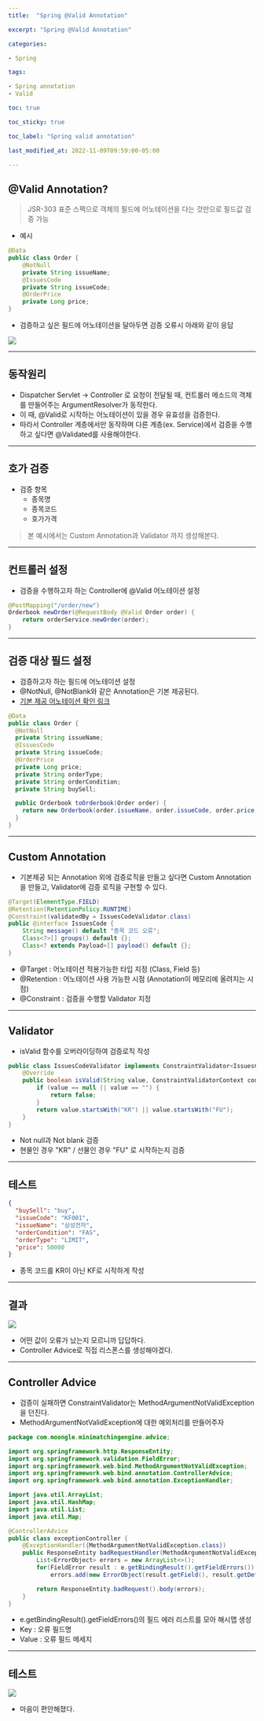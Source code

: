 ```yaml
---
title:  "Spring @Valid Annotation"

excerpt: "Spring @Valid Annotation"

categories:

- Spring

tags:

- Spring annotation
- Valid

toc: true

toc_sticky: true

toc_label: "Spring valid annotation"

last_modified_at: 2022-11-09T09:59:00-05:00

---
```


## @Valid Annotation?

> JSR-303 표준 스펙으로 객체의 필드에 어노테이션을 다는 것만으로 필드값 검증 가능
- 예시

~~~java
@Data
public class Order {
    @NotNull
    private String issueName;
    @IssuesCode
    private String issueCode;
    @OrderPrice
    private Long price;
}
~~~
- 검증하고 싶은 필드에 어노테이션을 달아두면 검증 오류시 아래와 같이 응답

![](/assets/images/spring/valid/response_example.png)

---

## 동작원리

- Dispatcher Servlet -> Controller 로 요청이 전달될 때, 컨트롤러 메소드의 객체를 만들어주는 ArgumentResolver가 동작한다.
- 이 때, @Valid로 시작하는 어노테이션이 있을 경우 유효성을 검증한다.
- 따라서 Controller 계층에서만 동작하며 다른 계층(ex. Service)에서 검증을 수행하고 싶다면 @Validated를 사용해야한다.

---

## 호가 검증

- 검증 항목
  - 종목명
  - 종목코드
  - 호가가격

> 본 예시에서는 Custom Annotation과 Validator 까지 생성해본다.

---

## 컨트롤러 설정

- 검증을 수행하고자 하는 Controller에 @Valid 어노테이션 설정
~~~java
@PostMapping("/order/new")
Orderbook newOrder(@RequestBody @Valid Order order) {
    return orderService.newOrder(order);
}
~~~
---

## 검증 대상 필드 설정

- 검증하고자 하는 필드에 어노테이션 설정
- @NotNull, @NotBlank와 같은 Annotation은 기본 제공된다.
- [기본 제공 어노테이션 확인 링크](https://reflectoring.io/bean-validation-with-spring-boot/)
~~~java
@Data
public class Order {
  @NotNull
  private String issueName;
  @IssuesCode
  private String issueCode;
  @OrderPrice
  private Long price;
  private String orderType;
  private String orderCondition;
  private String buySell;

  public Orderbook toOrderbook(Order order) {
    return new Orderbook(order.issueName, order.issueCode, order.price, order.orderType, order.orderCondition, order.buySell);
  }
}
~~~
---

## Custom Annotation

- 기본제공 되는 Annotation 외에 검증로직을 만들고 싶다면 Custom Annotation을 만들고, Validator에 검증 로직을 구현할 수 있다.
~~~java
@Target(ElementType.FIELD)
@Retention(RetentionPolicy.RUNTIME)
@Constraint(validatedBy = IssuesCodeValidator.class)
public @interface IssuesCode {
    String message() default "종목 코드 오류";
    Class<?>[] groups() default {};
    Class<? extends Payload>[] payload() default {};
}
~~~
- @Target : 어노테이션 적용가능한 타입 지정 (Class, Field 등)
- @Retention : 어노테이션 사용 가능한 시점 (Annotation이 메모리에 올려지는 시점)
- @Constraint : 검증을 수행할 Validator 지정

---

## Validator

- isValid 함수를 오버라이딩하여 검증로직 작성
~~~java
public class IssuesCodeValidator implements ConstraintValidator<IssuesCode, String> {
    @Override
    public boolean isValid(String value, ConstraintValidatorContext context) {
        if (value == null || value == "") {
            return false;
        }
        return value.startsWith("KR") || value.startsWith("FU");
    }
}
~~~
- Not null과 Not blank 검증
- 현물인 경우 "KR" / 선물인 경우 "FU" 로 시작하는지 검증

---

## 테스트

~~~json
{
  "buySell": "buy",
  "issueCode": "KF001",
  "issueName": "삼성전자",
  "orderCondition": "FAS",
  "orderType": "LIMIT",
  "price": 50000
}
~~~
- 종목 코드를 KR이 아닌 KF로 시작하게 작성

---

## 결과

![](/assets/images/spring/valid/response_ugly.png)
- 어떤 값이 오류가 났는지 모르니까 답답하다.
- Controller Advice로 직접 리스폰스를 생성해야겠다.

---

## Controller Advice

- 검증이 실패하면 ConstraintValidator는 MethodArgumentNotValidException을 던진다.
- MethodArgumentNotValidException에 대한 예외처리를 만들어주자

~~~java
package com.moongle.minimatchingengine.advice;

import org.springframework.http.ResponseEntity;
import org.springframework.validation.FieldError;
import org.springframework.web.bind.MethodArgumentNotValidException;
import org.springframework.web.bind.annotation.ControllerAdvice;
import org.springframework.web.bind.annotation.ExceptionHandler;

import java.util.ArrayList;
import java.util.HashMap;
import java.util.List;
import java.util.Map;

@ControllerAdvice
public class exceptionController {
    @ExceptionHandler({MethodArgumentNotValidException.class})
    public ResponseEntity badRequestHandler(MethodArgumentNotValidException e) {
        List<ErrorObject> errors = new ArrayList<>();
        for(FieldError result : e.getBindingResult().getFieldErrors())
            errors.add(new ErrorObject(result.getField(), result.getDefaultMessage()));

        return ResponseEntity.badRequest().body(errors);
    }
}
~~~
- e.getBindingResult().getFieldErrors()의 필드 에러 리스트를 모아 해시맵 생성
- Key : 오류 필드명
- Value : 오류 필드 메세지

---

## 테스트

![](/assets/images/spring/valid/response_ugly.png)

- 마음이 편안해졌다.
